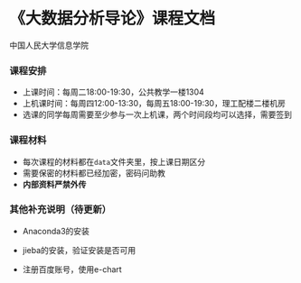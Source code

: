 # 《大数据分析导论》课程文档

中国人民大学信息学院

### 课程安排
- 上课时间：每周二18:00-19:30，公共教学一楼1304
- 上机课时间：每周四12:00-13:30，每周五18:00-19:30，理工配楼二楼机房
- 选课的同学每周需要至少参与一次上机课，两个时间段均可以选择，需要签到


### 课程材料
- 每次课程的材料都在`data`文件夹里，按上课日期区分
- 需要保密的材料都已经加密，密码问助教
- **内部资料严禁外传**

### 其他补充说明（待更新）

- Anaconda3的安装

- jieba的安装，验证安装是否可用

- 注册百度账号，使用e-chart

